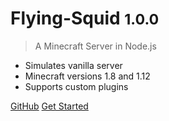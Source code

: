 
# Flying-Squid <small>1.0.0</small>

> A Minecraft Server in Node.js

* Simulates vanilla server
* Minecraft versions 1.8 and 1.12
* Supports custom plugins

[GitHub](https://github.com/PrismarineJS/flying-squid)
[Get Started](#docsify)